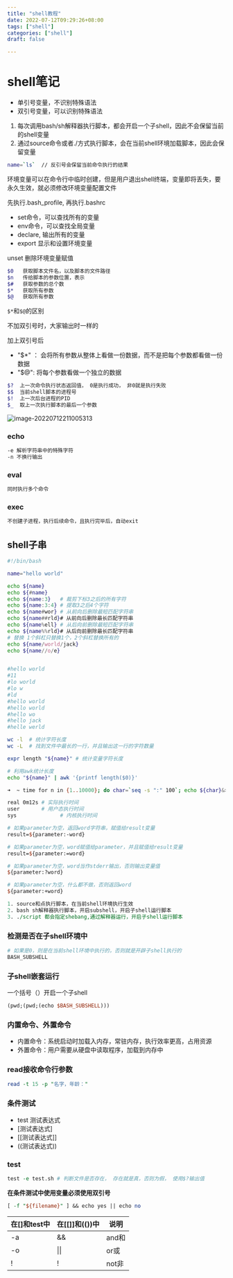 ```yaml
---
title: "shell教程"
date: 2022-07-12T09:29:26+08:00
tags: ["shell"]
categories: ["shell"]
draft: false

---
```




# shell笔记



- 单引号变量，不识别特殊语法
- 双引号变量，可以识别特殊语法



1. 每次调用bash/sh解释器执行脚本，都会开启一个子shell，因此不会保留当前的shell变量
2. 通过source命令或者./方式执行脚本，会在当前shell环境加载脚本，因此会保留变量



```bash
name=`ls`  // 反引号会保留当前命令执行的结果
```



环境变量可以在命令行中临时创建，但是用户退出shell终端，变量即将丢失，要永久生效，就必须修改环境变量配置文件



先执行.bash_profile, 再执行.bashrc



- set命令，可以查找所有的变量
- env命令，可以查找全局变量
- declare, 输出所有的变量
- export  显示和设置环境变量



unset 删除环境变量赋值



```bash
$0   获取脚本文件名，以及脚本的文件路径
$n   传给脚本的参数位置，表示
$#   获取参数的总个数
$*   获取所有参数
$@   获取所有参数
```



`$*`和`$@`的区别

不加双引号时，大家输出时一样的

加上双引号后

- "$*" ： 会将所有参数从整体上看做一份数据，而不是把每个参数都看做一份数据
- "$@":   将每个参数看做一个独立的数据



```bash
$?  上一次命令执行状态返回值， 0是执行成功， 非0就是执行失败
$$  当前shell脚本的进程号
$!  上一次后台进程的PID
$_  取上一次执行脚本的最后一个参数
```



![image-20220712211005313](http://cdn.storycn.cn/blog/image-20220712211005313.png)



### echo

```bash
-e 解析字符串中的特殊字符
-n 不换行输出
```



### eval

```bash
同时执行多个命令
```



### exec

```bash
不创建子进程，执行后续命令，且执行完毕后，自动exit
```



## shell子串



```bash
#!/bin/bash

name="hello world"

echo ${name}
echo ${#name}
echo ${name:3}   # 裁剪下标3之后的所有字符
echo ${name:3:4} # 提取3之后4个字符
echo ${name#wor} # 从前向后删除最短匹配字符串
echo ${name##rld}# 从前向后删除最长匹配字符串
echo ${name%ell} # 从后向前删除最短匹配字符串
echo ${name%%rld}# 从后向前删除最长匹配字符串
# 替换 1个斜杠只替换1个，2个斜杠替换所有的
echo ${name/world/jack}
echo ${name//o/e}


#hello world
#11
#lo world
#lo w
#ld
#hello world
#hello world
#hello wo
#hello jack
#helle werld

```



```bash
wc -l  # 统计字符长度
wc -L  # 找到文件中最长的一行，并且输出这一行的字符数量

expr length "${name}" # 统计变量字符长度

# 利用awk统计长度
echo "${name}" | awk '{printf length($0)}'
```





```bash
➜  ~ time for n in {1..10000}; do char=`seq -s ":" 100`; echo ${char}&>/dev/null;done

real 0m12s # 实际执行时间
user       # 用户态执行时间
sys 			 # 内核执行时间
```





```perl
# 如果parameter为空，返回word字符串，赋值给result变量
result=${parameter:-word}

# 如果parameter为空，word赋值给parameter，并且赋值给result变量
result=${parameter:=word}

# 如果parameter为空，word当作stderr输出，否则输出变量值
${parameter:?word}

# 如果parameter为空，什么都不做，否则返回word
${parameter:+word}
```



```perl
1. source和点执行脚本，在当前shell环境执行生效
2. bash sh解释器执行脚本，开启subshell，开启子shell运行脚本
3. ./script 都会指定shebang,通过解释器运行，开启子shell运行脚本
```





### 检测是否在子shell环境中

```perl
# 如果是0，则是在当前shell环境中执行的，否则就是开辟子shell执行的
BASH_SUBSHELL
```



### 子shell嵌套运行

一个括号（）开启一个子shell

```perl
(pwd;(pwd;(echo $BASH_SUBSHELL)))
```



### 内置命令、外置命令



- 内置命令：系统启动时加载入内存，常驻内存，执行效率更高，占用资源
- 外置命令：用户需要从硬盘中读取程序，加载到内存中



### read接收命令行参数

```perl
read -t 15 -p "名字，年龄："
```



### 条件测试

- test 测试表达式
- [测试表达式]
- [[测试表达式]]
- ((测试表达式))



### test

```perl
test -e test.sh # 判断文件是否存在， 存在就是真，否则为假， 使用$?输出值
```



**在条件测试中使用变量必须使用双引号**

```perl
[ -f "${filename}" ] && echo yes || echo no
```



| 在[]和test中 | 在[[]]和(())中 | 说明  |
| ------------ | -------------- | ----- |
| -a           | &&             | and和 |
| -o           | \|\|           | or或  |
| !            | !              | not非 |





